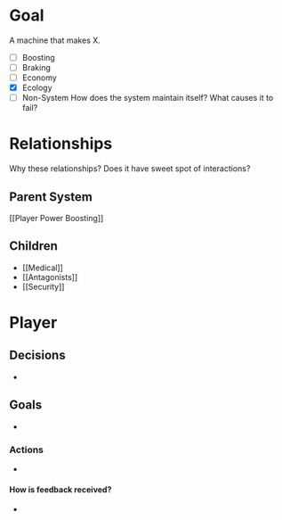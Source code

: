# Goal
A machine that makes X.
- [ ] Boosting
- [ ] Braking
- [ ] Economy
- [x] Ecology
- [ ] Non-System
How does the system maintain itself? What causes it to fail?
# Relationships
Why these relationships?
Does it have sweet spot of interactions?
## Parent System
[[Player Power Boosting]]
## Children
- [[Medical]]
- [[Antagonists]]
- [[Security]]
# Player
## Decisions
- 
## Goals
- 
### Actions
- 
#### How is feedback received?
- 
